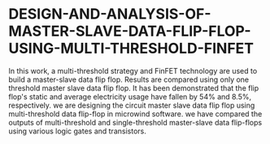 # DESIGN-AND-ANALYSIS-OF-MASTER-SLAVE-DATA-FLIP-FLOP-USING-MULTI-THRESHOLD-FINFET
In this work, a multi-threshold strategy and FinFET technology are  used to build a master-slave data flip flop. Results are compared using only one  threshold master slave data flip flop. It has been demonstrated that the flip flop's static  and average electricity usage have fallen by 54% and 8.5%, respectively. 
we are designing the circuit master slave data flip flop using multi-threshold data flip-flop in microwind software. we have compared the outputs of multi-threshold and single-threshold master-slave data flip-flops using various logic gates and transistors. 
